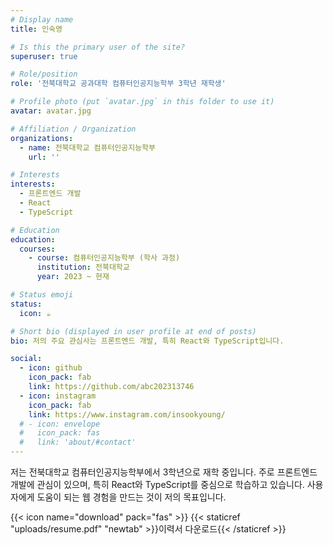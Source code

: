 ```yaml
---
# Display name
title: 인숙영

# Is this the primary user of the site?
superuser: true

# Role/position
role: '전북대학교 공과대학 컴퓨터인공지능학부 3학년 재학생'

# Profile photo (put `avatar.jpg` in this folder to use it)
avatar: avatar.jpg

# Affiliation / Organization
organizations:
  - name: 전북대학교 컴퓨터인공지능학부
    url: ''

# Interests
interests:
  - 프론트엔드 개발
  - React
  - TypeScript

# Education
education:
  courses:
    - course: 컴퓨터인공지능학부 (학사 과정)
      institution: 전북대학교
      year: 2023 ~ 현재

# Status emoji
status:
  icon: ☕️

# Short bio (displayed in user profile at end of posts)
bio: 저의 주요 관심사는 프론트엔드 개발, 특히 React와 TypeScript입니다.

social:
  - icon: github
    icon_pack: fab
    link: https://github.com/abc202313746
  - icon: instagram
    icon_pack: fab
    link: https://www.instagram.com/insookyoung/
  # - icon: envelope
  #   icon_pack: fas
  #   link: 'about/#contact'
---
```


저는 전북대학교 컴퓨터인공지능학부에서 3학년으로 재학 중입니다. 주로 프론트엔드 개발에 관심이 있으며, 특히 React와 TypeScript를 중심으로 학습하고 있습니다. 사용자에게 도움이 되는 웹 경험을 만드는 것이 저의 목표입니다.

{{< icon name="download" pack="fas" >}} {{< staticref "uploads/resume.pdf" "newtab" >}}이력서 다운로드{{< /staticref >}}